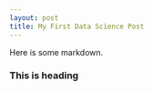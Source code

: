 ```yaml
---
layout: post
title: My First Data Science Post 
---
```


Here is some markdown.

### This is heading 